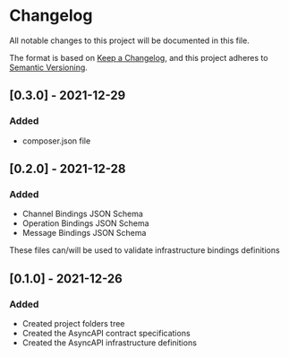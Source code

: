 # Changelog
All notable changes to this project will be documented in this file.

The format is based on [Keep a Changelog](https://keepachangelog.com/en/1.0.0/),
and this project adheres to [Semantic Versioning](https://semver.org/spec/v2.0.0.html).

## [0.3.0] - 2021-12-29

### Added

- composer.json file

## [0.2.0] - 2021-12-28

### Added

- Channel Bindings JSON Schema
- Operation Bindings JSON Schema
- Message Bindings JSON Schema

These files can/will be used to validate infrastructure bindings definitions

## [0.1.0] - 2021-12-26

### Added

- Created project folders tree
- Created the AsyncAPI contract specifications 
- Created the AsyncAPI infrastructure definitions